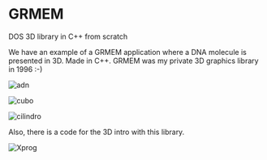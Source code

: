 # GRMEM

DOS 3D library in C++ from scratch

We have an example of a GRMEM application where a DNA molecule is presented in 3D. Made in C++. GRMEM was my private 3D graphics library in 1996 :-)

![adn](https://github.com/rjpg/GRMEM/assets/22857941/4d10915e-da30-44ca-bdb4-262b52e655ce)

![cubo](https://github.com/rjpg/GRMEM/assets/22857941/185d7909-4a3d-43ce-88c9-e7cf7209e277)


![cilindro](https://github.com/rjpg/GRMEM/assets/22857941/208f7f6b-5c6b-462d-ae77-0934eef3c223)

Also, there is a code for the 3D intro with this library. 

![Xprog](https://github.com/rjpg/GRMEM/assets/22857941/b96a61a2-d35a-40de-b5c4-2eeeddfaf420)
